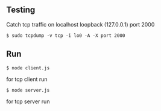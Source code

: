 ## Testing
Catch tcp traffic on localhost loopback (127.0.0.1) port 2000
```
$ sudo tcpdump -v tcp -i lo0 -A -X port 2000
```
## Run
```
$ node client.js
```
for tcp client run
```
$ node server.js
```
for tcp server run
